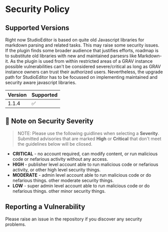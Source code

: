 # Security Policy

## Supported Versions

Right now StudioEditor is based on quite old Javascript libraries for markdown parsing and related tasks. This may raise some security issues. If the plugin finds some broader audience that justifies efforts, roadmap is to substitute old libraries with new and maintained parsesrs like Markdown-it. As the plugin is used from within restricted areas of a GRAV instance possible vulnerabilities can't be considered severe/critical as long as GRAV instance owners can trust their authorized users. Nevertheless, the upgrade path for StudioEditor has to be focussed on implementing maintained and security aware javascript libraries.

| Version | Supported          |
| ------- | ------------------ |
| 1.1.4   | :white_check_mark: |

## :pushpin: Note on Security Severity

> NOTE: Please use the following guidlines when selecting a **Severity**.  Submitted advisories that are marked **High** or **Critical** that don't meet the guidelines below will be cliosed.

* **CRITICAL** - no account required, can modify content, or run malicious code or nefarious activity without any access.
* **HIGH** - publisher level account able to run malicious code or nefarious activity, or other high level security things.
* **MODERATE** - admin level account able to run malicious code or do nefarious things. other moderate security things.
* **LOW** - super admin level account able to run malicious code or do nefarious things. other minor security things.

## Reporting a Vulnerability

Please raise an issue in the repository if you discover any security problems.
